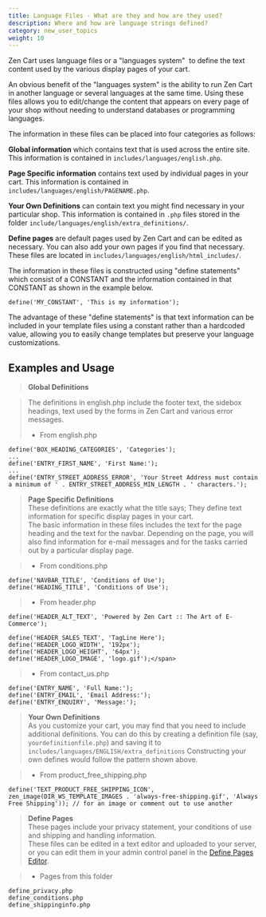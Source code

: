 ```yaml
---
title: Language Files - What are they and how are they used?
description: Where and how are language strings defined? 
category: new_user_topics
weight: 10
---
```


Zen Cart uses language files or a "languages system"  to define the text content used by the various display pages of your cart.  

An obvious benefit of the "languages system" is the ability to run Zen Cart in another language or several languages at the same time. Using these files allows you to edit/change the content that appears on every page of your shop without needing to understand databases or programming languages.  

The information in these files can be placed into four categories as follows:  

**Global information** which contains text that is used across the entire site. This information is contained in `includes/languages/english.php`.  

**Page Specific information** contains text used by individual pages in your cart. This information is contained in `includes/languages/english/PAGENAME.php`. 

**Your Own Definitions** can contain text you might find necessary in your particular shop. This information is contained in `.php` files stored in the folder 
`include/languages/english/extra_definitions/`.

**Define pages** are default pages used by Zen Cart and can be edited as necessary. You can also add your own pages if you find that necessary. These files are located in `includes/languages/english/html_includes/`. 

The information in these files is constructed using "define statements" which consist of a CONSTANT and the information contained in that CONSTANT as shown in the example below.  

```
define('MY_CONSTANT', 'This is my information');
```

The advantage of these "define statements" is that text information can be included in your template files using a constant rather than a hardcoded value, 
allowing you to easily change templates but preserve your language customizations.

## **Examples and Usage**

> **Global Definitions**

> The definitions in english.php include the footer text, the sidebox headings, text used by the forms in Zen Cart and various error messages.  
> 
> *   From english.php

```
define('BOX_HEADING_CATEGORIES', 'Categories');
...
define('ENTRY_FIRST_NAME', 'First Name:');
... 
define('ENTRY_STREET_ADDRESS_ERROR', 'Your Street Address must contain a minimum of ' . ENTRY_STREET_ADDRESS_MIN_LENGTH . ' characters.');
```

> **Page Specific Definitions**  
> These definitions are exactly what the title says; They define text information for specific display pages in your cart.  
> The basic information in these files includes the text for the page heading and the text for the navbar. Depending on the page, you will also find information for e-mail messages and for the tasks carried out by a particular display page.  

> *   From conditions.php

```
define('NAVBAR_TITLE', 'Conditions of Use');
define('HEADING_TITLE', 'Conditions of Use');
```

> *   From header.php
```
define('HEADER_ALT_TEXT', 'Powered by Zen Cart :: The Art of E-Commerce');
```

```
define('HEADER_SALES_TEXT', 'TagLine Here');  
define('HEADER_LOGO_WIDTH', '192px');  
define('HEADER_LOGO_HEIGHT', '64px');  
define('HEADER_LOGO_IMAGE', 'logo.gif');</span>
```
> 
> *   From contact_us.php
```
define('ENTRY_NAME', 'Full Name:');
define('ENTRY_EMAIL', 'Email Address:');
define('ENTRY_ENQUIRY', 'Message:');
```


> **Your Own Definitions**  
> As you customize your cart, you may find that you need to include additional definitions. You can do this by creating a definition file (say, `yourdefinitionfile.php`) and saving it to `includes/languages/ENGLISH/extra_definitions`
Constructing your own defines would follow the pattern shown above.  

> *   From product_free_shipping.php
```
define('TEXT_PRODUCT_FREE_SHIPPING_ICON', zen_image(DIR_WS_TEMPLATE_IMAGES . 'always-free-shipping.gif', 'Always Free Shipping')); // for an image or comment out to use another
```

> **Define Pages**  
> These pages include your privacy statement, your conditions of use and shipping and handling information.  
> These files can be edited in a text editor and uploaded to your server, or you can edit them in your admin control panel in the [Define Pages Editor](/user/admin_pages/tools/define_pages/). 

> *   Pages from this folder

```
define_privacy.php  
define_conditions.php  
define_shippinginfo.php
```
